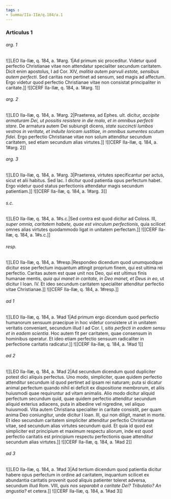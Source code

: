 ```yaml
---
tags : 
- Summa/IIa-IIæ/q.184/a.1
---
```


### Articulus 1

###### arg. 1
![[LEO IIa-IIæ, q. 184, a. 1#arg. 1|Ad primum sic proceditur. Videtur quod perfectio Christianae vitae non attendatur specialiter secundum caritatem. Dicit enim apostolus, I ad Cor. XIV, *malitia autem parvuli estote, sensibus autem perfecti*. Sed caritas non pertinet ad sensum, sed magis ad affectum. Ergo videtur quod perfectio Christianae vitae non consistat principaliter in caritate.]]
![[CERF IIa-IIæ, q. 184, a. 1#arg. 1]]

###### arg. 2
![[LEO IIa-IIæ, q. 184, a. 1#arg. 2|Praeterea, ad Ephes. ult. dicitur, *accipite armaturam Dei, ut possitis resistere in die malo, et in omnibus perfecti stare*. De armatura autem Dei subiungit dicens, *state succincti lumbos vestros in veritate, et induite loricam iustitiae, in omnibus sumentes scutum fidei*. Ergo perfectio Christianae vitae non solum attenditur secundum caritatem, sed etiam secundum alias virtutes.]]
![[CERF IIa-IIæ, q. 184, a. 1#arg. 2]]

###### arg. 3
![[LEO IIa-IIæ, q. 184, a. 1#arg. 3|Praeterea, virtutes specificantur per actus, sicut et alii habitus. Sed Iac. I dicitur quod patientia opus perfectum habet. Ergo videtur quod status perfectionis attendatur magis secundum patientiam.]]
![[CERF IIa-IIæ, q. 184, a. 1#arg. 3]]

###### s.c.
![[LEO IIa-IIæ, q. 184, a. 1#s.c.|Sed contra est quod dicitur ad Coloss. III, *super omnia, caritatem habete, quae est vinculum perfectionis*, quia scilicet omnes alias virtutes quodammodo ligat in unitatem perfectam.]]
![[CERF IIa-IIæ, q. 184, a. 1#s.c.]]

###### resp.
![[LEO IIa-IIæ, q. 184, a. 1#resp.|Respondeo dicendum quod unumquodque dicitur esse perfectum inquantum attingit proprium finem, qui est ultima rei perfectio. Caritas autem est quae unit nos Deo, qui est ultimus finis humanae mentis, *quia qui manet in caritate, in Deo manet, et Deus in eo*, ut dicitur I Ioan. IV. Et ideo secundum caritatem specialiter attenditur perfectio vitae Christianae.]]
![[CERF IIa-IIæ, q. 184, a. 1#resp.]]

###### ad 1
![[LEO IIa-IIæ, q. 184, a. 1#ad 1|Ad primum ergo dicendum quod perfectio humanorum sensuum praecipue in hoc videtur consistere ut in unitatem veritatis conveniant, secundum illud I ad Cor. I, *sitis perfecti in eodem sensu et in eadem scientia*. Hoc autem fit per caritatem, quae consensum in hominibus operatur. Et ideo etiam perfectio sensuum radicaliter in perfectione caritatis radicatur.]]
![[CERF IIa-IIæ, q. 184, a. 1#ad 1]]

###### ad 2
![[LEO IIa-IIæ, q. 184, a. 1#ad 2|Ad secundum dicendum quod dupliciter potest dici aliquis perfectus. Uno modo, simpliciter, quae quidem perfectio attenditur secundum id quod pertinet ad ipsam rei naturam; puta si dicatur animal perfectum quando nihil ei deficit ex dispositione membrorum, et aliis huiusmodi quae requiruntur ad vitam animalis. Alio modo dicitur aliquid perfectum secundum quid, quae quidem perfectio attenditur secundum aliquid exterius adiacens, puta in albedine vel nigredine, vel aliquo huiusmodi. Vita autem Christiana specialiter in caritate consistit, per quam anima Deo coniungitur, unde dicitur I Ioan. III, qui non diligit, manet in morte. Et ideo secundum caritatem simpliciter attenditur perfectio Christianae vitae, sed secundum alias virtutes secundum quid. Et quia id quod est simpliciter est principium et maximum respectu aliorum, inde est quod perfectio caritatis est principium respectu perfectionis quae attenditur secundum alias virtutes.]]
![[CERF IIa-IIæ, q. 184, a. 1#ad 2]]

###### ad 3
![[LEO IIa-IIæ, q. 184, a. 1#ad 3|Ad tertium dicendum quod patientia dicitur habere opus perfectum in ordine ad caritatem, inquantum scilicet ex abundantia caritatis provenit quod aliquis patienter toleret adversa, secundum illud Rom. VIII, *quis nos separabit a caritate Dei? Tribulatio? An angustia?* et cetera.]]
![[CERF IIa-IIæ, q. 184, a. 1#ad 3]]

